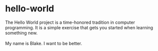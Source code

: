 # hello-world
The Hello World project is a time-honored tradition in computer programming. It is a simple exercise that gets you started when learning something new.<br><br>
My name is Blake. I want to be better.

